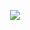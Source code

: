 <p align="center">
  <img src="https://skillicons.dev/icons?i=js,ts,vue,nuxt,python,html,css,tailwind,git,github,vscode,wordpress,vercel,react-native" />
</p>



